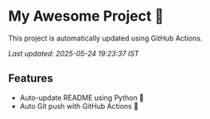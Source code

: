 # My Awesome Project 🚀

This project is automatically updated using GitHub Actions.

_Last updated: 2025-05-24 19:23:37 IST_

## Features
- Auto-update README using Python 🐍
- Auto Git push with GitHub Actions 🤖
